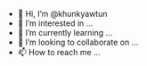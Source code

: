 - 👋 Hi, I’m @khunkyawtun
- 👀 I’m interested in ...
- 🌱 I’m currently learning ...
- 💞️ I’m looking to collaborate on ...
- 📫 How to reach me ...

<!---
khunkyawtun/khunkyawtun is a ✨ special ✨ repository because its `README.md` (this file) appears on your GitHub profile.
You can click the Preview link to take a look at your changes.
--->

